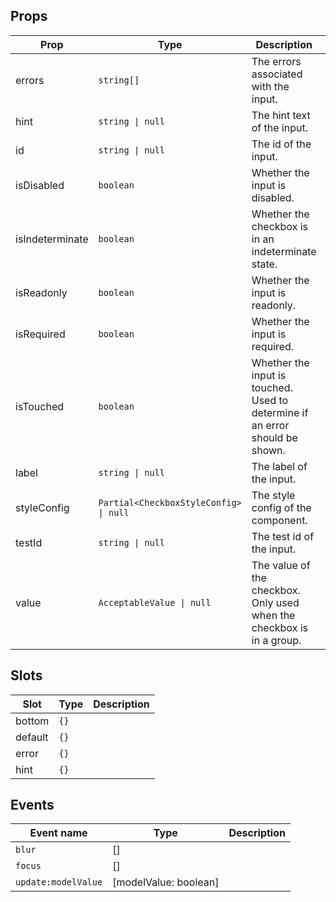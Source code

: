 <!-- This file is automatically generated, do not edit manually. -->


## Props

| Prop | Type | Description | Default |
| ---- | ---- | ----------- | ------- |
| errors | `string[]` | The errors associated with the input. | `[]` |
| hint | `string \| null` | The hint text of the input. | `null` |
| id | `string \| null` | The id of the input. | `null` |
| isDisabled | `boolean` | Whether the input is disabled. | `false` |
| isIndeterminate | `boolean` | Whether the checkbox is in an indeterminate state. | `false` |
| isReadonly | `boolean` | Whether the input is readonly. | `false` |
| isRequired | `boolean` | Whether the input is required. | `false` |
| isTouched | `boolean` | Whether the input is touched. Used to determine if an error should be shown. | `false` |
| label | `string \| null` | The label of the input. | `null` |
| styleConfig | `Partial<CheckboxStyleConfig> \| null` | The style config of the component. | `null` |
| testId | `string \| null` | The test id of the input. | `null` |
| value | `AcceptableValue \| null` | The value of the checkbox. Only used when the checkbox is in a group. | `null` |


## Slots

| Slot | Type | Description |
| --------- | ---- | ----------- |
| bottom | `{}` |  |
| default | `{}` |  |
| error | `{}` |  |
| hint | `{}` |  |


## Events

| Event name | Type | Description |
| ---------- | ---- | ----------- |
| `blur` | [] |  |
| `focus` | [] |  |
| `update:modelValue` | [modelValue: boolean] |  |

